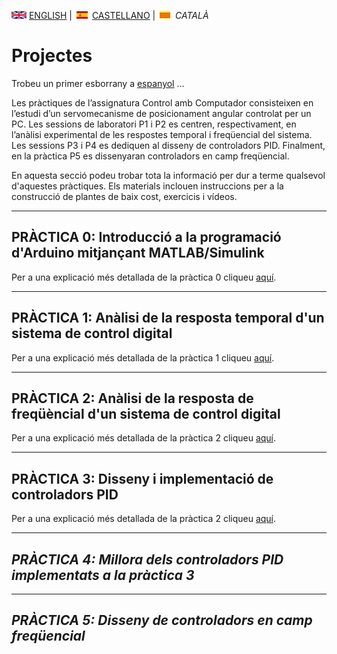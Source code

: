 <img src="en.png" alt="English"> [ENGLISH](projects.md) | <img src="es.png" alt="Castellano"> [CASTELLANO](proyectos.md) | <img src="ca.png" alt="Català"> *CATALÀ*


# Projectes

Trobeu un primer esborrany a [espanyol](proyectos.md) ...

Les pràctiques de l’assignatura Control amb Computador consisteixen en l’estudi d’un servomecanisme de posicionament angular controlat per un PC. Les sessions de laboratori P1 i P2 es centren, respectivament, en l’anàlisi experimental de les respostes temporal i freqüencial del sistema. Les sessions P3 i P4 es dediquen al disseny de controladors PID. Finalment, en la pràctica P5 es dissenyaran controladors en camp freqüencial.

En aquesta secció podeu trobar tota la informació per dur a terme qualsevol d'aquestes pràctiques. Els materials inclouen instruccions per a la construcció de plantes de baix cost, exercicis i vídeos.

<hr/>

## PRÀCTICA 0: Introducció a la programació d'Arduino mitjançant MATLAB/Simulink

Per a una explicació més detallada de la pràctica 0 cliqueu [aquí](P0_ca.html).

<hr/>

## PRÀCTICA 1: Anàlisi de la resposta temporal d'un sistema de control digital

Per a una explicació més detallada de la pràctica 1 cliqueu [aquí](P1_ca.html).

<hr/>

## PRÀCTICA 2: Anàlisi de la resposta de freqüèncial d'un sistema de control digital

Per a una explicació més detallada de la pràctica 2 cliqueu [aquí](P2_ca.html).

<hr/>

## PRÀCTICA 3: Disseny i implementació de controladors PID

Per a una explicació més detallada de la pràctica 2 cliqueu [aquí](P2_ca.html).

<hr/>

## *PRÀCTICA 4: Millora dels controladors PID implementats a la pràctica 3*

<hr/>

## *PRÀCTICA 5: Disseny de controladors en camp freqüencial*
